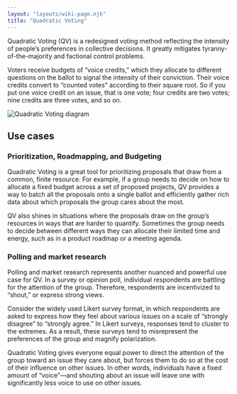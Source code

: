 ```yaml
---
layout: "layouts/wiki-page.njk"
title: "Quadratic Voting"
---
```


Quadratic Voting (QV) is a redesigned voting method reflecting the intensity of people’s preferences in collective decisions. It greatly mitigates tyranny-of-the-majority and factional control problems.

Voters receive budgets of “voice credits,” which they allocate to different questions on the ballot to signal the intensity of their conviction. Their voice credits convert to “counted votes” according to their square root. So if you put one voice credit on an issue, that is one vote; four credits are two votes; nine credits are three votes, and so on.  

![Quadratic Voting diagram](/images/wiki/qv-diagram.png)

## Use cases

### Prioritization, Roadmapping, and Budgeting

Quadratic Voting is a great tool for prioritizing proposals that draw from a common, finite resource. For example, if a group needs to decide on how to allocate a fixed budget across a set of proposed projects, QV provides a way to batch all the proposals onto a single ballot and efficiently gather rich data about which proposals the group cares about the most.

QV also shines in situations where the proposals draw on the group’s resources in ways that are harder to quantify. Sometimes the group needs to decide between different ways they can allocate their limited time and energy, such as in a product roadmap or a meeting agenda.

### Polling and market research

Polling and market research represents another nuanced and powerful use case for QV. In a survey or opinion poll, individual respondents are battling for the attention of the group. Therefore, respondents are incentivized to “shout,” or express strong views.

Consider the widely used Likert survey format, in which respondents are asked to express how they feel about various issues on a scale of “strongly disagree” to “strongly agree.” In Likert surveys, responses tend to cluster to the extremes. As a result, these surveys tend to misrepresent the preferences of the group and magnify polarization.

Quadratic Voting gives everyone equal power to direct the attention of the group toward an issue they care about, but forces them to do so at the cost of their influence on other issues. In other words, individuals have a fixed amount of “voice”—and shouting about an issue will leave one with significantly less voice to use on other issues.

